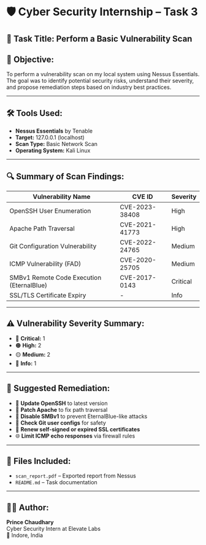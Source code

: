 # 🛡️ Cyber Security Internship – Task 3

## 📌 Task Title: Perform a Basic Vulnerability Scan

## 🎯 Objective:
To perform a vulnerability scan on my local system using Nessus Essentials. The goal was to identify potential security risks, understand their severity, and propose remediation steps based on industry best practices.

---

## 🛠 Tools Used:
- **Nessus Essentials** by Tenable
- **Target:** 127.0.0.1 (localhost)
- **Scan Type:** Basic Network Scan
- **Operating System:** Kali Linux

---

## 🔍 Summary of Scan Findings:

| Vulnerability Name                            | CVE ID         | Severity |
|-----------------------------------------------|----------------|----------|
| OpenSSH User Enumeration                      | CVE-2023-38408 | High     |
| Apache Path Traversal                         | CVE-2021-41773 | High     |
| Git Configuration Vulnerability               | CVE-2022-24765 | Medium   |
| ICMP Vulnerability (FAD)                      | CVE-2020-25705 | Medium   |
| SMBv1 Remote Code Execution (EternalBlue)     | CVE-2017-0143  | Critical |
| SSL/TLS Certificate Expiry                    | -              | Info     |

---

## ⚠️ Vulnerability Severity Summary:
- 🔴 **Critical:** 1
- 🟠 **High:** 2
- 🟡 **Medium:** 2
- 🔵 **Info:** 1

---

## 🧠 Suggested Remediation:

- 🔐 **Update OpenSSH** to latest version
- 🔧 **Patch Apache** to fix path traversal
- 🚫 **Disable SMBv1** to prevent EternalBlue-like attacks
- 🧼 **Check Git user configs** for safety
- 🧾 **Renew self-signed or expired SSL certificates**
- 🌐 **Limit ICMP echo responses** via firewall rules

---

## 📂 Files Included:
- `scan_report.pdf` – Exported report from Nessus
- `README.md` – Task documentation

---

## 👨‍💻 Author:
**Prince Chaudhary**  
Cyber Security Intern at Elevate Labs  
📍 Indore, India
